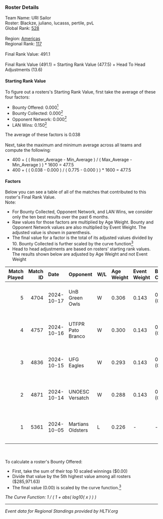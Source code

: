### Roster Details<br />
Team Name: URI Sailor<br />
Roster: Blackze, juliano, lucasss, pertile, pvL<br />
Global Rank: [528](../../standings_global_2025_02_28.md)<br />
<br />
Region: [Americas]( ../../standings_americas_2025_02_28.md)<br />
Regional Rank: [117]( ../../standings_americas_2025_02_28.md)<br />
<br />
Final Rank Value:  491.1<br />
<br />
Final Rank Value (491.1) = Starting Rank Value (477.5) + Head To Head Adjustments (13.6)<br />

#### Starting Rank Value<br />
To figure out a rosters's Starting Rank Value, first take the average of these four factors:<br />
- Bounty Offered: 0.000[<sup>1</sup>](#table2)
- Bounty Collected: 0.000[<sup>2</sup>](#table1)
- Opponent Network: 0.000[<sup>2</sup>](#table1)
- LAN Wins: 0.150[<sup>2</sup>](#table1)

The average of these factors is 0.038<br />
<br />
Next, take the maximum and minimum average across all teams and compute the following:<br />
- 400 + ( ( Roster_Average - Min_Average ) / ( Max_Average - Min_Average ) ) * 1600 = 477.5
- 400 + ( ( 0.038 - 0.000 ) / ( 0.775 - 0.000 ) ) * 1600 = 477.5


#### Factors<br />
Below you can see a table of all of the matches that contributed to this roster's Final Rank Value.<br />
Note:<br />

- For Bounty Collected, Opponent Network, and LAN Wins, we consider only the ten best results over the past 6 months.
- Raw values for those factors are multiplied by Age Weight. Bounty and Opponent Network values are also multiplied by Event Weight. The adjusted value is shown in parenthesis.
- The final value for a factor is the total of its adjusted values divided by 10. Bounty Collected is further scaled by the curve function[<sup>3</sup>](#curveFunction)
- Head to head adjustments are based on rosters' starting rank values. The results shown below are adjusted by Age Weight and not Event Weight
<span id="table1"></span><br />


| Match Played | Match ID | Date       | Opponent          | W/L | Age Weight | Event Weight | Bounty Collected | Opponent Network | LAN Wins  | H2H Adj. | Roster                                  |
| -: | -: | :- | :- | :- | :- | :- | :- | :- | :- | -: | :- |
|            5 |     4704 | 2024-10-17 | UnB Green Owls    | W   | 0.306      | 0.143        | 0.000 (0.000)    | 0.043 (0.002)    | 1 (0.306) |     4.58 | Blackze, juliano, lucasss, pertile, pvL |
|            4 |     4757 | 2024-10-16 | UTFPR Pato Branco | W   | 0.300      | 0.143        | 0.000 (0.000)    | 0.044 (0.002)    | 1 (0.300) |     4.43 | Blackze, juliano, lucasss, pertile, pvL |
|            3 |     4836 | 2024-10-15 | UFG Eagles        | W   | 0.293      | 0.143        | 0.000 (0.000)    | 0.014 (0.001)    | 1 (0.293) |     3.89 | Blackze, juliano, lucasss, pertile, pvL |
|            2 |     4871 | 2024-10-14 | UNOESC Versatch   | W   | 0.288      | 0.143        | 0.000 (0.000)    | 0.000 (0.000)    | 1 (0.288) |     3.59 | Blackze, juliano, lucasss, pertile, pvL |
|            1 |     5361 | 2024-10-05 | Martians Oldsters | L   | 0.226      | -            | -                | -                | -         |    -2.89 | Blackze, juliano, lucasss, pertile, pvL |

<br />
<span id="table2"></span><br />
To calculate a roster's Bounty Offered:<br />

- First, take the sum of their top 10 scaled winnings ($0.00)
- Divide that value by the 5th highest value among all rosters ($285,971.63)
- The final value (0.00) is scaled by the curve function.[<sup>3</sup>](#curveFunction)

<span id="curveFunction"></span>_The Curve Function: 1 / ( 1 + abs( log10( x ) ) )_<br />

---
_Event data for Regional Standings provided by HLTV.org_<br />
